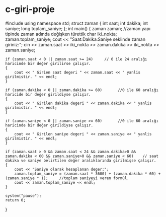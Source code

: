 # c-giri-proje





#include<iostream>
using namespace std;
struct zaman
{
	int saat;
	int dakika;
	int saniye;
	long toplam_saniye;
};
int main()
{
	zaman zaman;       //zaman yapı tipinde zaman adında değişken türettik
	char iki_nokta;
	zaman.toplam_saniye;
	cout << "Saat:Dakika:Saniye seklinde zaman giriniz:";
	cin >> zaman.saat >> iki_nokta >> zaman.dakika >> iki_nokta >> zaman.saniye;

	if (zaman.saat < 0 || zaman.saat >= 24)     // 0 ile 24 aralığı haricinde bir değer girilirse çalışır.
	{
		cout << " Girien saat degeri " << zaman.saat << " yanlis girilmistir. " << endl;
	}

	if (zaman.dakika < 0 || zaman.dakika >= 60)       //0 ile 60 aralığı haricide bir değer girildiyse çalışır.
	{
		cout << " Girilen dakika degeri " << zaman.dakika << " yanlis girilmistir. " << endl;
	}

	if (zaman.saniye < 0 || zaman.saniye >= 60)       //0 ile 60 aralığı haricinde bir değer girildiyse çalışır.
	{
		cout << " Girilen saniye degeri " << zaman.saniye << " yanlis girilmistir. " << endl;
	}

	if (zaman.saat > 0 && zaman.saat < 24 && zaman.dakika>0 && zaman.dakika < 60 && zaman.saniye>0 && zaman.saniye < 60)    // saat dakika ve saniye belirtilen değer aralıklarında girilmişse çalışır.
	{
		cout << "Saniye olarak hesaplanan deger:";
		zaman.toplam_saniye = (zaman.saat * 3600) + (zaman.dakika * 60) + (zaman.saniye * 1);     //toplam saniyeyi veren formül.
		cout << zaman.toplam_saniye << endl;
	}

	system("pause");
	return 0;

}
